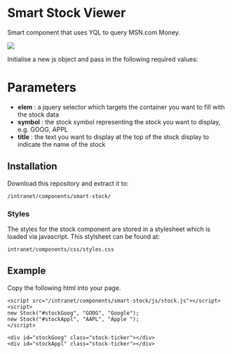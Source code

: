 # Smart Stock Viewer

Smart component that uses YQL to query MSN.com Money.

[![](https://raw.github.com/Claromentis/cla-smart-stock/master/screenshot.png)](https://raw.github.com/Claromentis/cla-smart-stock/master/screenshot.png)

Initialise a new js object and pass in the following required values:

# Parameters
* **elem** : a jquery selector which targets the container you want to fill with the stock data
* **symbol** : the stock symbol representing the stock you want to display, e.g. GOOG, APPL
* **title** : the text you want to display at the top of the stock display to indicate the name of the stock
	
## Installation
Download this repository and extract it to:

	/intranet/components/smart-stock/
	
### Styles
The styles for the stock component are stored in a stylesheet which is loaded via javascript. This stylsheet can be found at:

	intranet/components/css/styles.css

## Example

Copy the following html into your page. 

	<script src="/intranet/components/smart-stock/js/stock.js"></script>
	<script>
	new Stock("#stockGoog", "GOOG", "Google");
	new Stock("#stockAppl", "AAPL", "Apple ");
	</script>

	<div id="stockGoog" class="stock-ticker"></div>
	<div id="stockAppl" class="stock-ticker"></div>